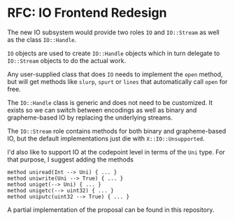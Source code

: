 # RFC: IO Frontend Redesign

The new IO subsystem would provide two roles `IO` and `IO::Stream` as well as the class `IO::Handle`.

`IO` objects are used to create `IO::Handle` objects which in turn delegate to `IO::Stream` objects to do the actual work.

Any user-supplied class that does `IO` needs to implement the `open` method, but will get methods like `slurp`, `spurt` or `lines` that automatically call `open` for free.

The `IO::Handle` class is generic and does not need to be customized. It exists so we can switch between encodings as well as binary and grapheme-based IO by replacing the underlying streams.

The `IO::Stream` role contains methods for both binary and grapheme-based IO, but the default implementations just die with `X::IO::Unsupported`.

I'd also like to support IO at the codepoint level in terms of the `Uni` type. For that purpose, I suggest adding the methods

    method uniread(Int --> Uni) { ... }
    method uniwrite(Uni --> True) { ... }
    method uniget(--> Uni) { ... }
    method unigetc(--> uint32) { ... }
    method uniputc(uint32 --> True) { ... }

A partial implementation of the proposal can be found in this repository.
